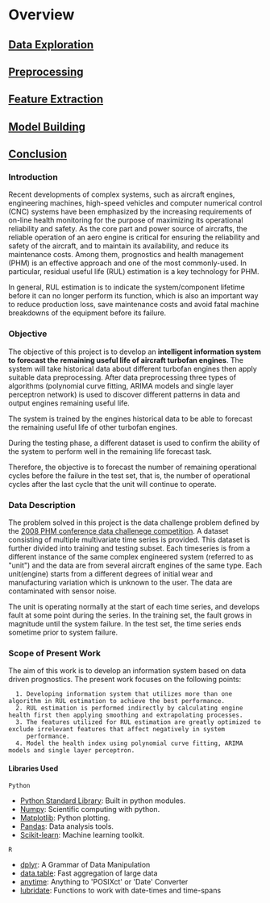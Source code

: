 # Overview

## [Data Exploration]()

## [Preprocessing]()

## [Feature Extraction]()

## [Model Building]()

## [Conclusion]()

### Introduction

Recent developments of complex systems, such as aircraft engines, engineering machines, high-speed vehicles and computer numerical control (CNC) systems have been emphasized by the increasing requirements of on-line health monitoring for the purpose of maximizing its operational reliability and safety. As the core part and power source of aircrafts, the reliable operation of an aero engine is critical for ensuring the reliability and safety of the aircraft, and to maintain its availability, and reduce its maintenance costs. Among them, prognostics and health management (PHM) is an effective approach and one of the most commonly-used. In particular, residual useful life (RUL) estimation is a key technology for PHM. 

In general, RUL estimation is to indicate the system/component lifetime before it can no longer perform its function, which is also an important way to reduce production loss, save maintenance costs and avoid fatal machine breakdowns of the equipment before its failure.


### Objective

The objective of this project is to develop an **intelligent information system to forecast the remaining useful life of aircraft turbofan engines**. The system will take historical data about different turbofan engines then apply suitable data preprocessing.
After data preprocessing three types of algorithms (polynomial curve fitting, ARIMA models and single layer perceptron network) is used to discover different patterns in data and output engines remaining useful life.

The system is trained by the engines historical data to be able to forecast the remaining useful life of other turbofan engines.

During the testing phase, a different dataset is used to confirm the ability of the system to perform well in the remaining life forecast task.

Therefore, the objective is to forecast the number of remaining operational cycles before the failure in the test set, that is, the number of operational cycles after the last cycle that the unit will continue to operate. 

### Data Description

The problem solved in this project is the data challenge problem defined by the [2008 PHM conference data challenege competition](https://c3.nasa.gov/dashlink/projects/15/). A dataset consisting of multiple multivariate time series is provided. This dataset is further divided into training and testing subset. Each timeseries is from a different instance of the same complex engineered system (referred to as "unit") and the data are from several aircraft engines of the same type. Each unit(engine) starts from a different degrees of initial wear and manufacturing variation which is unknown to the user. The data are contaminated with sensor noise.

The unit is operating normally at the start of each time series, and develops fault at some point during the series. In the training set, the fault grows in magnitude until the system failure. In the test set, the time series ends sometime prior to system failure. 

### Scope of Present Work

The aim of this work is to develop an information system based on data driven prognostics. The present work focuses on the following points:

      1. Developing information system that utilizes more than one algorithm in RUL estimation to achieve the best performance.
      2. RUL estimation is performed indirectly by calculating engine health first then applying smoothing and extrapolating processes.
      3. The features utilized for RUL estimation are greatly optimized to exclude irrelevant features that affect negatively in system
         performance.
      4. Model the health index using polynomial curve fitting, ARIMA models and single layer perceptron.

#### Libraries Used

`Python`
* [Python Standard Library](https://docs.python.org/2/library/): Built in python modules.
* [Numpy](http://www.numpy.org/): Scientific computing with python.
* [Matplotlib](http://matplotlib.org/): Python plotting.
* [Pandas](http://pandas.pydata.org/): Data analysis tools.
* [Scikit-learn](http://scikit-learn.org/stable/): Machine learning toolkit.

`R`
* [dplyr](https://cran.r-project.org/web/packages/dplyr/dplyr.pdf): A Grammar of Data Manipulation
* [data.table](https://cran.r-project.org/web/packages/data.table/data.table.pdf): Fast aggregation of large data
* [anytime](https://cran.r-project.org/web/packages/anytime/anytime.pdf): Anything to 'POSIXct' or 'Date' Converter
* [lubridate](https://cran.r-project.org/web/packages/lubridate/lubridate.pdf): Functions to work with date-times and time-spans
